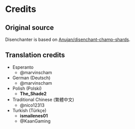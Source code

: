 # Credits

## Original source

Disenchanter is based on [Anujan/disenchant-champ-shards](https://github.com/Anujan/disenchant-champ-shards).

## Translation credits

- Esperanto
  - @marvinscham
- German (Deutsch)
  - @marvinscham
- Polish (Polski)
  - **The_Shade2**
- Traditional Chinese (繁體中文)
  - @nico12313
- Turkish (Türkçe)
  - **ismailenes01**
  - @KaanGaming